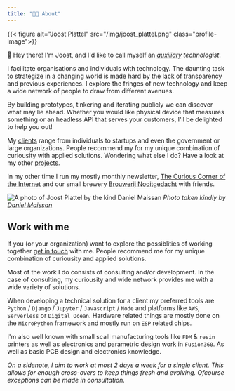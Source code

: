 ```yaml
---
title: "👨‍💻 About"
---
```


{{< figure alt="Joost Plattel" src="/img/joost_plattel.png" class="profile-image">}}

👋 Hey there! I'm Joost, and I'd like to call myself an _<abbr title="Extra and/or expendable">auxiliary</abbr> technologist_. 

I facilitate organisations and individuals with technology. The daunting task to strategize in a changing world is made hard by the lack of transparency and previous experiences. I explore the fringes of new technology and keep a wide network of people to draw from different avenues.

By building prototypes, tinkering and iterating publicly we can discover what may lie ahead. Whether you would like physical device that measures something or an headless API that serves your customers, I'll be delighted to help you out!

My [clients](/client) range from individuals to startups and even the government or large organizations. People recommend my for my unique combination of curiousity with applied solutions. Wondering what else I do? Have a look at my other [projects](/project). 

In my other time I run my mostly monthly newsletter, [The Curious Corner of the Internet](https://curiouscorner.nl) and our small brewery [Brouwerij Nooitgedacht](http://brouwerijnooitgedacht.nl/) with friends.</a>

![A photo of Joost Plattel by the kind Daniel Maissan](/img/joost-daniel-maissan.jpg)
*Photo taken kindly by [Daniel Maissan](https://www.danielmaissan.nl/)*


## Work with me

If you (or your organization) want to explore the possiblities of working together [get in touch](/contact) with me. People recommend me for my unique combination of curiousity and applied solutions. 

Most of the work I do consists of consulting and/or development. In the case of consulting, my curiousity and wide network provides me with a wide variety of solutions. 

When developing a technical solution for a client my preferred tools are `Python` / `Django` / `Jupyter` / `Javascript` / `Node` and platforms like `AWS`, `Serverless` or `Digital Ocean`. Hardware related things are mostly done on the `MicroPython` framework and mostly run on `ESP` related chips.

I'm also well known with small scall manufacturing tools like `FDM` & `resin` printers as well as electronics and parametric design work in `Fusion360`. As well as basic PCB design and electronics knowledge.

_On a sidenote, I aim to work at most 2 days a week for a single client. This allows for enough cross-overs to keep things fresh and evolving. Ofcourse exceptions can be made in consultation._